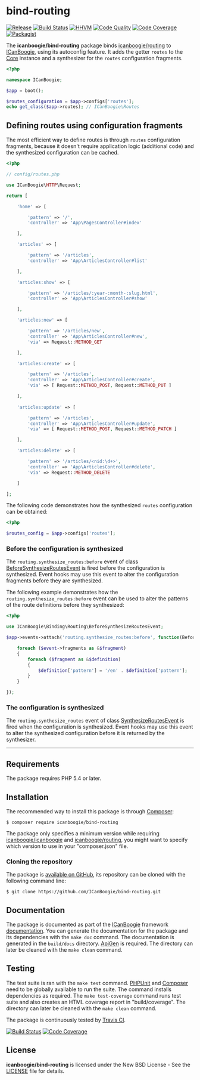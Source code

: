 # bind-routing

[![Release](https://img.shields.io/packagist/v/icanboogie/bind-routing.svg)](https://packagist.org/packages/icanboogie/bind-routing)
[![Build Status](https://img.shields.io/travis/ICanBoogie/bind-routing/master.svg)](http://travis-ci.org/ICanBoogie/bind-routing)
[![HHVM](https://img.shields.io/hhvm/icanboogie/bind-routing.svg)](http://hhvm.h4cc.de/package/icanboogie/bind-routing)
[![Code Quality](https://img.shields.io/scrutinizer/g/ICanBoogie/bind-routing/master.svg)](https://scrutinizer-ci.com/g/ICanBoogie/bind-routing)
[![Code Coverage](https://img.shields.io/coveralls/ICanBoogie/bind-routing/master.svg)](https://coveralls.io/r/ICanBoogie/bind-routing)
[![Packagist](https://img.shields.io/packagist/dt/icanboogie/bind-routing.svg)](https://packagist.org/packages/icanboogie/bind-routing)

The **icanboogie/bind-routing** package binds [icanboogie/routing][] to [ICanBoogie][], using its autoconfig feature. It adds the getter `routes` to the [Core][] instance and a synthesizer for the `routes` configuration fragments.

```php
<?php

namespace ICanBoogie;

$app = boot();

$routes_configuration = $app->configs['routes'];
echo get_class($app->routes); // ICanBoogie\Routes
```





## Defining routes using configuration fragments

The most efficient way to define routes is through `routes` configuration fragments, because it doesn't require application logic (additional code) and the synthesized configuration can be cached.

```php
<?php

// config/routes.php

use ICanBoogie\HTTP\Request;

return [

	'home' => [

		'pattern' => '/',
		'controller' => 'App\PagesController#index'

	],

	'articles' => [

		'pattern' => '/articles',
		'controller' => 'App\ArticlesController#list'

	],

	'articles:show' => [

		'pattern' => '/articles/:year-:month-:slug.html',
		'controller' => 'App\ArticlesController#show'

	],

	'articles:new' => [

		'pattern' => '/articles/new',
		'controller' => 'App\ArticlesController#new',
		'via' => Request::METHOD_GET

	],

	'articles:create' => [

		'pattern' => '/articles',
		'controller' => 'App\ArticlesController#create',
		'via' => [ Request::METHOD_POST, Request::METHOD_PUT ]

	],
	
	'articles:update' => [

		'pattern' => '/articles',
		'controller' => 'App\ArticlesController#update',
		'via' => [ Request::METHOD_POST, Request::METHOD_PATCH ]

	],

	'articles:delete' => [

		'pattern' => '/articles/<nid:\d+>',
		'controller' => 'App\ArticlesController#delete',
		'via' => Request::METHOD_DELETE

	]

];
```

The following code demonstrates how the synthesized `routes` configuration can be obtained:

```php
<?php

$routes_config = $app->configs['routes'];
```





### Before the configuration is synthesized

The `routing.synthesize_routes:before` event of class [BeforeSynthesizeRoutesEvent][] is fired before the configuration is synthesized. Event hooks may use this event to alter the configuration fragments before they are synthesized.

The following example demonstrates how the `routing.synthesize_routes:before` event can be used to alter the patterns of the route definitions before they synthesized:

```php
<?php

use ICanBoogie\Binding\Routing\BeforeSynthesizeRoutesEvent;

$app->events->attach('routing.synthesize_routes:before', function(BeforeSynthesizeRoutesEvent $event) {

	foreach ($event->fragments as &$fragment)
	{
		foreach ($fragment as &$definition)
		{
			$definition['pattern'] = '/en' . $definition['pattern'];
		}
	}

});
```





### The configuration is synthesized

The `routing.synthesize_routes` event of class [SynthesizeRoutesEvent][] is fired when the configuration is synthesized. Event hooks may use this event to alter the synthesized configuration before it is returned by the synthesizer.





----------





## Requirements

The package requires PHP 5.4 or later.





## Installation

The recommended way to install this package is through [Composer](http://getcomposer.org/):

```
$ composer require icanboogie/bind-routing
```

The package only specifies a minimum version while requiring [icanboogie/icanboogie][] and [icanboogie/routing], you might want to specify which version to use in your "composer.json" file.





### Cloning the repository

The package is [available on GitHub](https://github.com/ICanBoogie/bind-routing), its repository can be cloned with the following command line:

	$ git clone https://github.com/ICanBoogie/bind-routing.git





## Documentation

The package is documented as part of the [ICanBoogie][] framework
[documentation](http://icanboogie.org/docs/). You can generate the documentation for the package and its dependencies with the `make doc` command. The documentation is generated in the `build/docs` directory. [ApiGen](http://apigen.org/) is required. The directory can later be cleaned with the `make clean` command.





## Testing

The test suite is ran with the `make test` command. [PHPUnit](https://phpunit.de/) and [Composer](http://getcomposer.org/) need to be globally available to run the suite. The command installs dependencies as required. The `make test-coverage` command runs test suite and also creates an HTML coverage report in "build/coverage". The directory can later be cleaned with the `make clean` command.

The package is continuously tested by [Travis CI](http://about.travis-ci.org/).

[![Build Status](https://img.shields.io/travis/ICanBoogie/bind-routing/master.svg)](https://travis-ci.org/ICanBoogie/bind-routing)
[![Code Coverage](https://img.shields.io/coveralls/ICanBoogie/bind-routing/master.svg)](https://coveralls.io/r/ICanBoogie/bind-routing)





## License

**icanboogie/bind-routing** is licensed under the New BSD License - See the [LICENSE](LICENSE) file for details.





[icanboogie/icanboogie]: https://github.com/ICanBoogie/ICanBoogie
[icanboogie/routing]: https://github.com/ICanBoogie/Routing
[ICanBoogie]: https://github.com/ICanBoogie/ICanBoogie
[Core]: http://icanboogie.org/docs/class-ICanBoogie.Core.html
[BeforeSynthesizeRoutesEvent]: http://icanboogie.org/docs/class-ICanBoogie.Binding.Routing.BeforeSynthesizeRoutesEvent.html
[SynthesizeRoutesEvent]: http://icanboogie.org/docs/class-ICanBoogie.Binding.Routing.SynthesizeRoutesEvent.html

